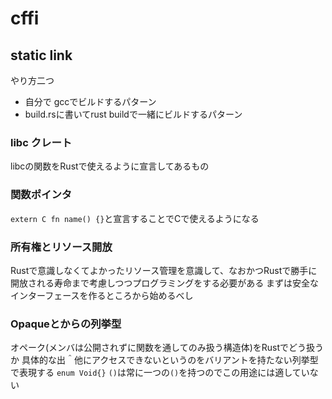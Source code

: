 # cffi 

## static link
やり方二つ
- 自分で gccでビルドするパターン
- build.rsに書いてrust buildで一緒にビルドするパターン


### libc クレート
libcの関数をRustで使えるように宣言してあるもの

### 関数ポインタ

`extern C fn name() {}`と宣言することでCで使えるようになる

### 所有権とリソース開放

Rustで意識しなくてよかったリソース管理を意識して、なおかつRustで勝手に開放される寿命まで考慮しつつプログラミングをする必要がある
まずは安全なインターフェースを作るところから始めるべし


### Opaqueとからの列挙型

オペーク(メンバは公開されずに関数を通してのみ扱う構造体)をRustでどう扱うか
具体的な出＾他にアクセスできないというのをバリアントを持たない列挙型で表現する `enum Void{}`
`()`は常に一つの`()`を持つのでこの用途には適していない

